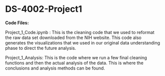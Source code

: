 # DS-4002-Project1

**Code Files:**

Project_1_Code.ipynb : This is the cleaning code that we used to reformat the raw data set downloaded from the NIH website. This code also generates the visualizations that we used in our original data understanding phase to direct the future analysis.

Project_1_Analysis: This is the code where we run a few final cleaning functions and then the actual analysis of the data. This is where the conclusions and analysis methods can be found.
